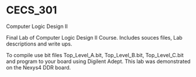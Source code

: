 # CECS_301
Computer Logic Design II

Final Lab of Computer Logic Design II Course.
Includes souces files, Lab descriptions and write ups.

To compile use bit files Top_Level_A.bit, Top_Level_B.bit, Top_Level_C.bit and program to your board using Digilent Adept.
This lab was demonstrated on the Nexys4 DDR board.
